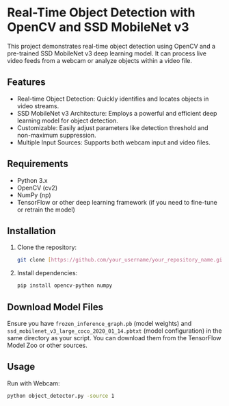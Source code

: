 # Real-Time Object Detection with OpenCV and SSD MobileNet v3

This project demonstrates real-time object detection using OpenCV and a pre-trained SSD MobileNet v3 deep learning model. It can process live video feeds from a webcam or analyze objects within a video file.

## Features

*   Real-time Object Detection: Quickly identifies and locates objects in video streams.
*   SSD MobileNet v3 Architecture: Employs a powerful and efficient deep learning model for object detection.
*   Customizable: Easily adjust parameters like detection threshold and non-maximum suppression.
*   Multiple Input Sources: Supports both webcam input and video files.

## Requirements

*   Python 3.x
*   OpenCV (cv2)
*   NumPy (np)
*   TensorFlow or other deep learning framework (if you need to fine-tune or retrain the model)

## Installation

1.  Clone the repository:

    ```bash
    git clone [https://github.com/your_username/your_repository_name.git](https://github.com/your_username/your_repository_name.git)
    ```

2.  Install dependencies:

    ```bash
    pip install opencv-python numpy
    ```

## Download Model Files

Ensure you have `frozen_inference_graph.pb` (model weights) and `ssd_mobilenet_v3_large_coco_2020_01_14.pbtxt` (model configuration) in the same directory as your script. You can download them from the TensorFlow Model Zoo or other sources.

## Usage

Run with Webcam:

```bash
python object_detector.py -source 1

